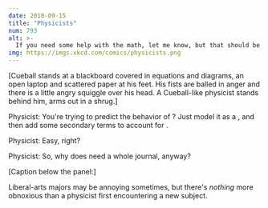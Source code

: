 ```yaml
---
date: 2010-09-15
title: "Physicists"
num: 793
alt: >-
  If you need some help with the math, let me know, but that should be enough to get you started! Huh? No, I don't need to read your thesis, I can imagine roughly what it says.
img: https://imgs.xkcd.com/comics/physicists.png
---
```

[Cueball stands at a blackboard covered in equations and diagrams, an open laptop and scattered paper at his feet. His fists are balled in anger and there is a little angry squiggle over his head. A Cueball-like physicist stands behind him, arms out in a shrug.]

Physicist: You're trying to predict the behavior of <font color=gray><complicated system></font>? Just model it as a <font color=gray><simple object></font>, and then add some secondary terms to account for <font color=gray><complications I just thought of></font>.

Physicist: Easy, right?

Physicist: So, why does <font color=gray><your field></font> need a whole journal, anyway?

[Caption below the panel:]

Liberal-arts majors may be annoying sometimes, but there's *nothing* more obnoxious than a physicist first encountering a new subject.